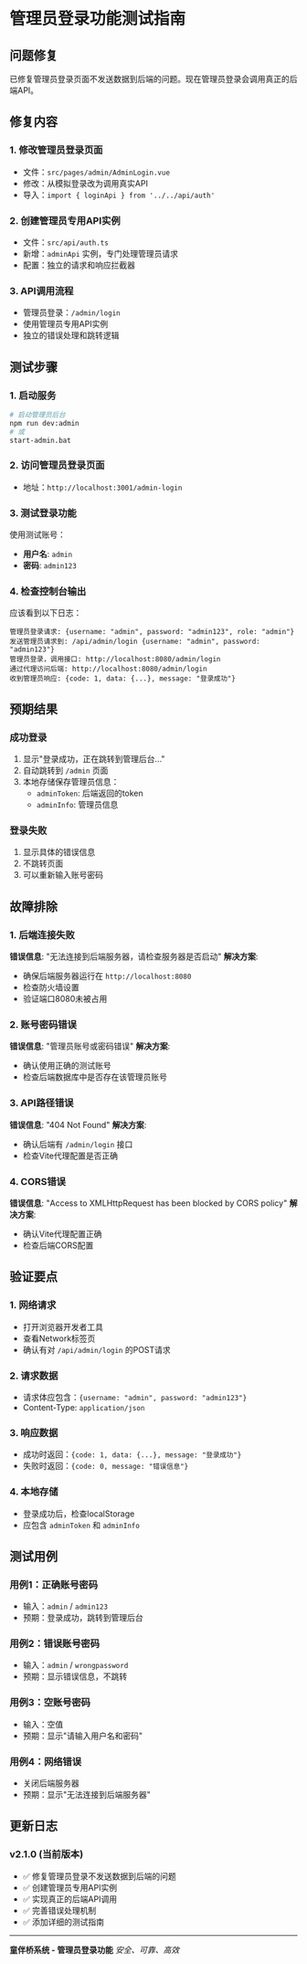 # 管理员登录功能测试指南

## 问题修复

已修复管理员登录页面不发送数据到后端的问题。现在管理员登录会调用真正的后端API。

## 修复内容

### 1. 修改管理员登录页面
- 文件：`src/pages/admin/AdminLogin.vue`
- 修改：从模拟登录改为调用真实API
- 导入：`import { loginApi } from '../../api/auth'`

### 2. 创建管理员专用API实例
- 文件：`src/api/auth.ts`
- 新增：`adminApi` 实例，专门处理管理员请求
- 配置：独立的请求和响应拦截器

### 3. API调用流程
- 管理员登录：`/admin/login`
- 使用管理员专用API实例
- 独立的错误处理和跳转逻辑

## 测试步骤

### 1. 启动服务
```bash
# 启动管理员后台
npm run dev:admin
# 或
start-admin.bat
```

### 2. 访问管理员登录页面
- 地址：`http://localhost:3001/admin-login`

### 3. 测试登录功能
使用测试账号：
- **用户名**: `admin`
- **密码**: `admin123`

### 4. 检查控制台输出
应该看到以下日志：
```
管理员登录请求: {username: "admin", password: "admin123", role: "admin"}
发送管理员请求到: /api/admin/login {username: "admin", password: "admin123"}
管理员登录，调用接口: http://localhost:8080/admin/login
通过代理访问后端: http://localhost:8080/admin/login
收到管理员响应: {code: 1, data: {...}, message: "登录成功"}
```

## 预期结果

### 成功登录
1. 显示"登录成功，正在跳转到管理后台..."
2. 自动跳转到 `/admin` 页面
3. 本地存储保存管理员信息：
   - `adminToken`: 后端返回的token
   - `adminInfo`: 管理员信息

### 登录失败
1. 显示具体的错误信息
2. 不跳转页面
3. 可以重新输入账号密码

## 故障排除

### 1. 后端连接失败
**错误信息**: "无法连接到后端服务器，请检查服务器是否启动"
**解决方案**: 
- 确保后端服务器运行在 `http://localhost:8080`
- 检查防火墙设置
- 验证端口8080未被占用

### 2. 账号密码错误
**错误信息**: "管理员账号或密码错误"
**解决方案**:
- 确认使用正确的测试账号
- 检查后端数据库中是否存在该管理员账号

### 3. API路径错误
**错误信息**: "404 Not Found"
**解决方案**:
- 确认后端有 `/admin/login` 接口
- 检查Vite代理配置是否正确

### 4. CORS错误
**错误信息**: "Access to XMLHttpRequest has been blocked by CORS policy"
**解决方案**:
- 确认Vite代理配置正确
- 检查后端CORS配置

## 验证要点

### 1. 网络请求
- 打开浏览器开发者工具
- 查看Network标签页
- 确认有对 `/api/admin/login` 的POST请求

### 2. 请求数据
- 请求体应包含：`{username: "admin", password: "admin123"}`
- Content-Type: `application/json`

### 3. 响应数据
- 成功时返回：`{code: 1, data: {...}, message: "登录成功"}`
- 失败时返回：`{code: 0, message: "错误信息"}`

### 4. 本地存储
- 登录成功后，检查localStorage
- 应包含 `adminToken` 和 `adminInfo`

## 测试用例

### 用例1：正确账号密码
- 输入：`admin` / `admin123`
- 预期：登录成功，跳转到管理后台

### 用例2：错误账号密码
- 输入：`admin` / `wrongpassword`
- 预期：显示错误信息，不跳转

### 用例3：空账号密码
- 输入：空值
- 预期：显示"请输入用户名和密码"

### 用例4：网络错误
- 关闭后端服务器
- 预期：显示"无法连接到后端服务器"

## 更新日志

### v2.1.0 (当前版本)
- ✅ 修复管理员登录不发送数据到后端的问题
- ✅ 创建管理员专用API实例
- ✅ 实现真正的后端API调用
- ✅ 完善错误处理机制
- ✅ 添加详细的测试指南

---

**童伴桥系统 - 管理员登录功能**
*安全、可靠、高效* 